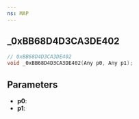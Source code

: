 ```yaml
---
ns: MAP
---
```

## _0xBB68D4D3CA3DE402

```c
// 0xBB68D4D3CA3DE402
void _0xBB68D4D3CA3DE402(Any p0, Any p1);
```

## Parameters
* **p0**:
* **p1**:
